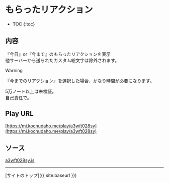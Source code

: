 # もらったリアクション

* TOC
{:toc}

## 内容
『今日』or『今まで』のもらったリアクションを表示  
他サーバーから送られたカスタム絵文字は除外されます。

> [!WARNING]
> 『今までのリアクション』を選択した場合、かなり時間が必要になります。
> 
> 5万ノート以上は未検証。  
> 自己責任で。

## Play URL

[https://mi.kochudaho.me/play/a3wft028sy](https://mi.kochudaho.me/play/a3wft028sy)

## ソース

[a3wft028sy.is](https://github.com/elysion-pre/MisskeyPlay/blob/main/src/kochudaho/a3wft028sy.is)

----

[サイトのトップ]({{ site.baseurl }})
